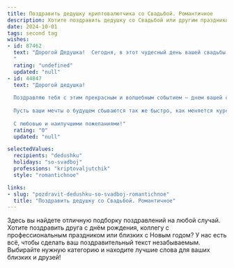 ```yaml
---
title: Поздравить дедушку криптовалютчика со Свадьбой. Романтичное
description: Хотите поздравить дедушку со Свадьбой или другим праздником? Наш ИИ создаст незабываемое поздравление, а вы обязательно выделитесь среди других.  
date: 2024-10-01
tags: second tag
wishes:
- id: 87462
  text: "Дорогой Дедушка!  Сегодня, в этот чудесный день вашей свадьбы,  мое сердце переполнено радостью и любовью.  Пусть ваша жизнь, как  самая надежная криптовалюта,  будет  непоколебимо крепкой и стабильно счастливой.  Пусть каждый ваш день сияет ярче, чем самый дорогой бриллиант, а любовь  —  прекрасна и неиссякаема, как  бесконечная цепочка блокчейна.  Поздравляю с этим невероятным событием!  Горько!
  "
  rating: "undefined"
  updated: "null"
- id: 44847
  text: "Дорогой дедушка!
  
  Поздравляю тебя с этим прекрасным и волшебным событием – днем вашей свадьбы! В этот замечательный день, когда два сердца переплетаются в единое целое, хочется пожелать вам, чтобы ваша любовь была такой же крепкой и надёжной, как лучшие криптовалюты. Пусть каждый момент жизни вместе приносит радость, как успешная сделка на бирже, а ваша совместная дорога будет усыпана счастливыми мгновениями и теплом.
  
  Пусть ваши мечты о будущем сбываются так же быстро, как меняется курс на рынке, а друг друга вы дополняли и вдохновляли на новые свершения. Берегите свою любовь и взаимопонимание, как самые ценные активы.
  
  С любовью и наилучшими пожеланиями!"
  rating: "0"
  updated: "null"

selectedValues:
  recipients: "dedushku"
  holidays: "so-svadboj"
  professions: "kriptovaljutchik"
  style: "romantichnoe"

links:
- slug: "pozdravit-dedushku-so-svadboj-romantichnoe"
  title: "Поздравить дедушку со Свадьбой. Романтичное"
---
```


Здесь вы найдете отличную подборку поздравлений на любой случай. 
Хотите поздравить друга с днём рождения, коллегу с профессиональным праздником или близких с Новым годом? У нас есть всё, чтобы сделать ваш поздравительный текст незабываемым. Выбирайте нужную категорию и находите лучшие слова для ваших близких и друзей!
